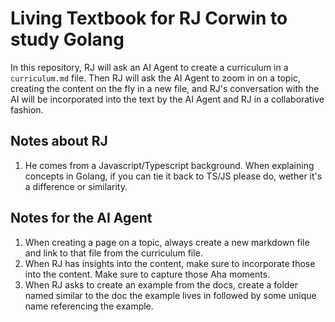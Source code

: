 # Living Textbook for RJ Corwin to study Golang

In this repository, RJ will ask an AI Agent to create a curriculum in a `curriculum.md` file. Then RJ will ask the AI Agent to zoom in on a topic, creating the content on the fly in a new file, and RJ's conversation with the AI will be incorporated into the text by the AI Agent and RJ in a collaborative fashion.

## Notes about RJ
1. He comes from a Javascript/Typescript background. When explaining concepts in Golang, if you can tie it back to TS/JS please do, wether it's a difference or similarity. 

## Notes for the AI Agent
1. When creating a page on a topic, always create a new markdown file and link to that file from the curriculum file.
2. When RJ has insights into the content, make sure to incorporate those into the content. Make sure to capture those Aha moments. 
3. When RJ asks to create an example from the docs, create a folder named similar to the doc the example lives in followed by some unique name referencing the example.

